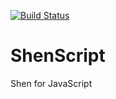 [![Build Status](https://travis-ci.org/rkoeninger/ShenScript.svg?branch=master)](https://travis-ci.org/rkoeninger/ShenScript)

# ShenScript

Shen for JavaScript

